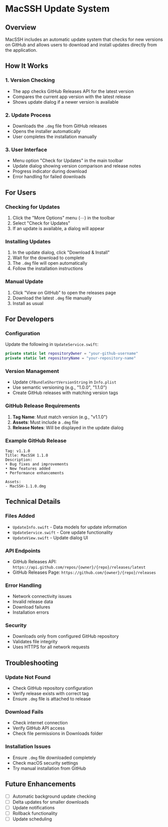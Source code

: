 # MacSSH Update System

## Overview

MacSSH includes an automatic update system that checks for new versions on GitHub and allows users to download and install updates directly from the application.

## How It Works

### 1. **Version Checking**
- The app checks GitHub Releases API for the latest version
- Compares the current app version with the latest release
- Shows update dialog if a newer version is available

### 2. **Update Process**
- Downloads the `.dmg` file from GitHub releases
- Opens the installer automatically
- User completes the installation manually

### 3. **User Interface**
- Menu option "Check for Updates" in the main toolbar
- Update dialog showing version comparison and release notes
- Progress indicator during download
- Error handling for failed downloads

## For Users

### Checking for Updates
1. Click the "More Options" menu (⋯) in the toolbar
2. Select "Check for Updates"
3. If an update is available, a dialog will appear

### Installing Updates
1. In the update dialog, click "Download & Install"
2. Wait for the download to complete
3. The `.dmg` file will open automatically
4. Follow the installation instructions

### Manual Update
1. Click "View on GitHub" to open the releases page
2. Download the latest `.dmg` file manually
3. Install as usual

## For Developers

### Configuration
Update the following in `UpdateService.swift`:
```swift
private static let repositoryOwner = "your-github-username"
private static let repositoryName = "your-repository-name"
```

### Version Management
- Update `CFBundleShortVersionString` in `Info.plist`
- Use semantic versioning (e.g., "1.0.0", "1.1.0")
- Create GitHub releases with matching version tags

### GitHub Release Requirements
1. **Tag Name**: Must match version (e.g., "v1.1.0")
2. **Assets**: Must include a `.dmg` file
3. **Release Notes**: Will be displayed in the update dialog

### Example GitHub Release
```
Tag: v1.1.0
Title: MacSSH 1.1.0
Description: 
• Bug fixes and improvements
• New features added
• Performance enhancements

Assets:
- MacSSH-1.1.0.dmg
```

## Technical Details

### Files Added
- `UpdateInfo.swift` - Data models for update information
- `UpdateService.swift` - Core update functionality
- `UpdateView.swift` - Update dialog UI

### API Endpoints
- GitHub Releases API: `https://api.github.com/repos/{owner}/{repo}/releases/latest`
- GitHub Releases Page: `https://github.com/{owner}/{repo}/releases`

### Error Handling
- Network connectivity issues
- Invalid release data
- Download failures
- Installation errors

### Security
- Downloads only from configured GitHub repository
- Validates file integrity
- Uses HTTPS for all network requests

## Troubleshooting

### Update Not Found
- Check GitHub repository configuration
- Verify release exists with correct tag
- Ensure `.dmg` file is attached to release

### Download Fails
- Check internet connection
- Verify GitHub API access
- Check file permissions in Downloads folder

### Installation Issues
- Ensure `.dmg` file downloaded completely
- Check macOS security settings
- Try manual installation from GitHub

## Future Enhancements

- [ ] Automatic background update checking
- [ ] Delta updates for smaller downloads
- [ ] Update notifications
- [ ] Rollback functionality
- [ ] Update scheduling
